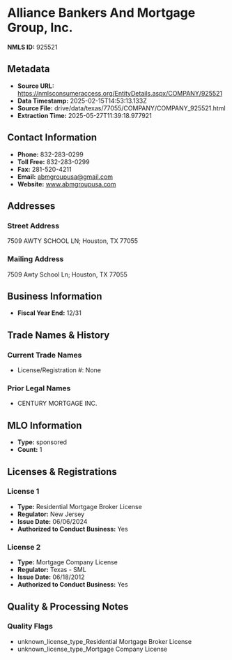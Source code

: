 # Alliance Bankers And Mortgage Group, Inc.

**NMLS ID:** 925521

## Metadata
- **Source URL:** https://nmlsconsumeraccess.org/EntityDetails.aspx/COMPANY/925521
- **Data Timestamp:** 2025-02-15T14:53:13.133Z
- **Source File:** drive/data/texas/77055/COMPANY/COMPANY_925521.html
- **Extraction Time:** 2025-05-27T11:39:18.977921

## Contact Information
- **Phone:** 832-283-0299
- **Toll Free:** 832-283-0299
- **Fax:** 281-520-4211
- **Email:** abmgroupusa@gmail.com
- **Website:** www.abmgroupusa.com

## Addresses
### Street Address
7509 AWTY SCHOOL LN; Houston, TX 77055

### Mailing Address
7509 Awty School Ln; Houston, TX 77055

## Business Information
- **Fiscal Year End:** 12/31

## Trade Names & History
### Current Trade Names
- License/Registration #: None

### Prior Legal Names
- CENTURY MORTGAGE INC.

## MLO Information
- **Type:** sponsored
- **Count:** 1

## Licenses & Registrations

### License 1
- **Type:** Residential Mortgage Broker License
- **Regulator:** New Jersey
- **Issue Date:** 06/06/2024
- **Authorized to Conduct Business:** Yes

### License 2
- **Type:** Mortgage Company License
- **Regulator:** Texas - SML
- **Issue Date:** 06/18/2012
- **Authorized to Conduct Business:** Yes

## Quality & Processing Notes
### Quality Flags
- unknown_license_type_Residential Mortgage Broker License
- unknown_license_type_Mortgage Company License
